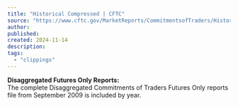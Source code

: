```yaml
---
title: "Historical Compressed | CFTC"
source: "https://www.cftc.gov/MarketReports/CommitmentsofTraders/HistoricalCompressed/index.htm"
author:
published:
created: 2024-11-14
description:
tags:
  - "clippings"
---
```

**Disaggregated Futures Only Reports:**  
The complete Disaggregated Commitments of Traders Futures Only reports file from September 2009 is included by year.